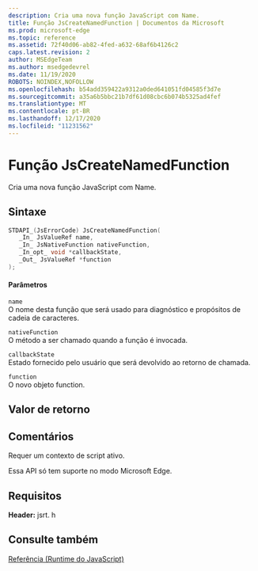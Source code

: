 ```yaml
---
description: Cria uma nova função JavaScript com Name.
title: Função JsCreateNamedFunction | Documentos da Microsoft
ms.prod: microsoft-edge
ms.topic: reference
ms.assetid: 72f40d06-ab82-4fed-a632-68af6b4126c2
caps.latest.revision: 2
author: MSEdgeTeam
ms.author: msedgedevrel
ms.date: 11/19/2020
ROBOTS: NOINDEX,NOFOLLOW
ms.openlocfilehash: b54add359422a9312a0ded641051fd04585f3d7e
ms.sourcegitcommit: a35a6b5bbc21b7df61d08cbc6b074b5325ad4fef
ms.translationtype: MT
ms.contentlocale: pt-BR
ms.lasthandoff: 12/17/2020
ms.locfileid: "11231562"
---
```

# Função JsCreateNamedFunction

Cria uma nova função JavaScript com Name.
  
## Sintaxe  
  
```cpp  
STDAPI_(JsErrorCode) JsCreateNamedFunction(  
   _In_ JsValueRef name,  
   _In_ JsNativeFunction nativeFunction,  
   _In_opt_ void *callbackState,  
   _Out_ JsValueRef *function  
);  
```  
  
#### Parâmetros  
 `name`  
 O nome desta função que será usado para diagnóstico e propósitos de cadeia de caracteres.  
  
 `nativeFunction`  
 O método a ser chamado quando a função é invocada.  
  
 `callbackState`  
 Estado fornecido pelo usuário que será devolvido ao retorno de chamada.  
  
 `function`  
 O novo objeto function.  
  
## Valor de retorno  
  
## Comentários  
 Requer um contexto de script ativo.  
  
 Essa API só tem suporte no modo Microsoft Edge.  
  
## Requisitos  
 **Header:** jsrt. h  
  
## Consulte também  
 [Referência (Runtime do JavaScript)](../chakra-hosting/reference-javascript-runtime.md)
